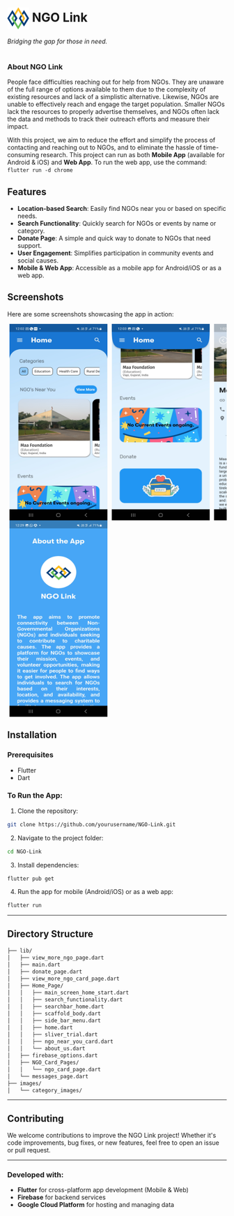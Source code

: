 <h1><img src="assets/icon/Asset 1.svg" align="center" alt="Snow" width="50" height="50"> NGO Link</h1>
<i>Bridging the gap for those in need.</i>
<br/><br/>

### About NGO Link

People face difficulties reaching out for help from NGOs. They are unaware of the full range of options available to them due to the complexity of existing resources and lack of a simplistic alternative. Likewise, NGOs are unable to effectively reach and engage the target population. Smaller NGOs lack the resources to properly advertise themselves, and NGOs often lack the data and methods to track their outreach efforts and measure their impact.

With this project, we aim to reduce the effort and simplify the process of contacting and reaching out to NGOs, and to eliminate the hassle of time-consuming research. This project can run as both **Mobile App** (available for Android & iOS) and **Web App**. To run the web app, use the command:
`flutter run -d chrome`

## Features

- **Location-based Search**: Easily find NGOs near you or based on specific needs.
- **Search Functionality**: Quickly search for NGOs or events by name or category.
- **Donate Page**: A simple and quick way to donate to NGOs that need support.
- **User Engagement**: Simplifies participation in community events and social causes.
- **Mobile & Web App**: Accessible as a mobile app for Android/iOS or as a web app.

## Screenshots

Here are some screenshots showcasing the app in action:

<div class="noborder" style="overflow-x: auto;">
  <div class="noborder" style="width: 1510px;">
    <img src="assets/Screenshots/sc_img1.jpg" style="float: left; width: 225px; height: 450px; margin: 0 5px;" alt="image name">
    <img src="assets/Screenshots/sc_img2.jpg" style="float: left; width: 225px; height: 450px; margin: 0 5px;" alt="image name">
    <img src="assets/Screenshots/sc_img3.jpg" style="float: left; width: 225px; height: 450px; margin: 0 5px;" alt="image name">
    <img src="assets/Screenshots/sc_img4.jpg" style="float: left; width: 225px; height: 450px; margin: 0 5px;" alt="image name">
    <img src="assets/Screenshots/sc_img5.jpg" style="float: left; width: 225px; height: 450px; margin: 0 5px;" alt="image name">
    <img src="assets/Screenshots/sc_img6.jpg" style="float: left; width: 225px; height: 450px; margin: 0 5px;" alt="image name">
    <img src="assets/Screenshots/sc_img7.jpg" style="float: left; width: 225px; height: 450px; margin: 0 5px;" alt="image name">
  </div>
</div>


## Installation

### Prerequisites
- Flutter
- Dart

### To Run the App:

1. Clone the repository:
```bash
git clone https://github.com/yourusername/NGO-Link.git
```

2. Navigate to the project folder:
```bash
cd NGO-Link
```

3. Install dependencies:
```bash
flutter pub get
```

4. Run the app for mobile (Android/iOS) or as a web app:
```bash
flutter run
```

---

## Directory Structure

```
├── lib/
│   ├── view_more_ngo_page.dart
│   ├── main.dart
│   ├── donate_page.dart
│   ├── view_more_ngo_card_page.dart
│   ├── Home_Page/
│   │   ├── main_screen_home_start.dart
│   │   ├── search_functionality.dart
│   │   ├── searchbar_home.dart
│   │   ├── scaffold_body.dart
│   │   ├── side_bar_menu.dart
│   │   ├── home.dart
│   │   ├── sliver_trial.dart
│   │   ├── ngo_near_you_card.dart
│   │   └── about_us.dart
│   ├── firebase_options.dart
│   ├── NGO_Card_Pages/
│   │   └── ngo_card_page.dart
│   └── messages_page.dart
├── images/
│   └── category_images/
```

---

## Contributing

We welcome contributions to improve the NGO Link project! Whether it's code improvements, bug fixes, or new features, feel free to open an issue or pull request.

---

### Developed with:

- **Flutter** for cross-platform app development (Mobile & Web)
- **Firebase** for backend services
- **Google Cloud Platform** for hosting and managing data
